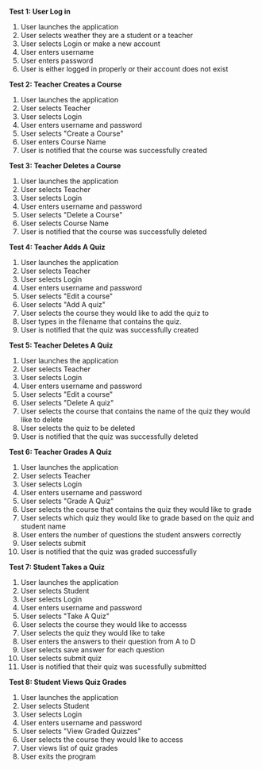 **Test 1: User Log in**
1. User launches the application
2. User selects weather they are a student or a teacher
3. User selects Login or make a new account
4. User enters username
5. User enters password
6. User is either logged in properly or their account does not exist

**Test 2: Teacher Creates a Course**
1. User launches the application
2. User selects Teacher
3. User selects Login
4. User enters username and password
5. User selects "Create a Course"
6. User enters Course Name
7. User is notified that the course was successfully created

**Test 3: Teacher Deletes a Course**
1. User launches the application
2. User selects Teacher
3. User selects Login
4. User enters username and password
5. User selects "Delete a Course"
6. User selects Course Name
7. User is notified that the course was successfully deleted

**Test 4: Teacher Adds A Quiz**
1. User launches the application
2. User selects Teacher
3. User selects Login
4. User enters username and password
5. User selects "Edit a course"
6. User selects "Add A quiz"
7. User selects the course they would like to add the quiz to
8. User types in the filename that contains the quiz.
9. User is notified that the quiz was successfully created

**Test 5: Teacher Deletes A Quiz**
1. User launches the application
2. User selects Teacher
3. User selects Login
4. User enters username and password
5. User selects "Edit a course"
6. User selects "Delete A quiz"
7. User selects the course that contains the name of the quiz they would like to delete
8. User selects the quiz to be deleted
9. User is notified that the quiz was successfully deleted

**Test 6: Teacher Grades A Quiz**
1. User launches the application
2. User selects Teacher
3. User selects Login
4. User enters username and password
5. User selects "Grade A Quiz"
6. User selects the course that contains the quiz they would like to grade
7. User selects which quiz they would like to grade based on the quiz and student name
8. User enters the number of questions the student answers correctly
9. User selects submit
10. User is notified that the quiz was graded successfully

**Test 7: Student Takes a Quiz**
1. User launches the application
2. User selects Student
3. User selects Login
4. User enters username and password
5. User selects "Take A Quiz"
6. User selects the course they would like to accesss
7. User selects the quiz they would like to take
8. User enters the answers to their question from A to D
9. User selects save answer for each question
10. User selects submit quiz
11. User is notified that their quiz was sucessfully submitted

**Test 8: Student Views Quiz Grades**
1. User launches the application
2. User selects Student
3. User selects Login
4. User enters username and password
5. User selects "View Graded Quizzes"
6. User selects the course they would like to access
7. User views list of quiz grades
8. User exits the program

